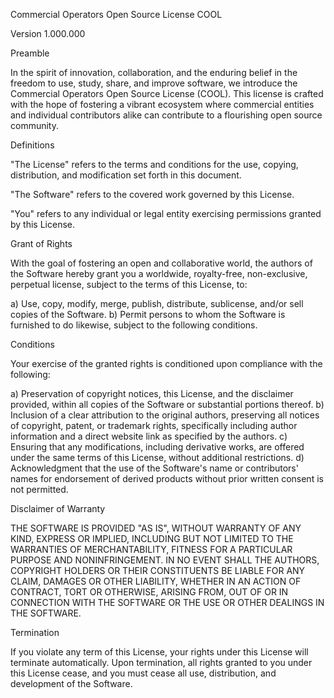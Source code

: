 Commercial Operators Open Source License
COOL

Version 1.000.000


Preamble

In the spirit of innovation, collaboration, and the enduring belief in the 
freedom to use, study, share, and improve software, we introduce the 
Commercial Operators Open Source License (COOL). This license is crafted with 
the hope of fostering a vibrant ecosystem where commercial entities and 
individual contributors alike can contribute to a flourishing open source 
community.


Definitions

"The License" refers to the terms and conditions for the use, copying, 
distribution, and modification set forth in this document.

"The Software" refers to the covered work governed by this License.

"You" refers to any individual or legal entity exercising permissions granted 
by this License.


Grant of Rights

With the goal of fostering an open and collaborative world, the authors of 
the Software hereby grant you a worldwide, royalty-free, non-exclusive, 
perpetual license, subject to the terms of this License, to:

a) Use, copy, modify, merge, publish, distribute, sublicense, and/or sell 
copies of the Software.
b) Permit persons to whom the Software is furnished to do likewise, subject 
to the following conditions.


Conditions

Your exercise of the granted rights is conditioned upon compliance with the 
following:

a) Preservation of copyright notices, this License, and the disclaimer 
provided, within all copies of the Software or substantial portions thereof.
b) Inclusion of a clear attribution to the original authors, preserving all 
notices of copyright, patent, or trademark rights, specifically including 
author information and a direct website link as specified by the authors.
c) Ensuring that any modifications, including derivative works, are offered 
under the same terms of this License, without additional restrictions.
d) Acknowledgment that the use of the Software's name or contributors' names 
for endorsement of derived products without prior written consent is not 
permitted.


Disclaimer of Warranty

THE SOFTWARE IS PROVIDED "AS IS", WITHOUT WARRANTY OF ANY KIND, EXPRESS OR 
IMPLIED, INCLUDING BUT NOT LIMITED TO THE WARRANTIES OF MERCHANTABILITY, 
FITNESS FOR A PARTICULAR PURPOSE AND NONINFRINGEMENT. IN NO EVENT SHALL THE 
AUTHORS, COPYRIGHT HOLDERS OR THEIR CONSTITUENTS BE LIABLE FOR ANY CLAIM, 
DAMAGES OR OTHER LIABILITY, WHETHER IN AN ACTION OF CONTRACT, TORT OR 
OTHERWISE, ARISING FROM, OUT OF OR IN CONNECTION WITH THE SOFTWARE OR THE USE 
OR OTHER DEALINGS IN THE SOFTWARE.


Termination

If you violate any term of this License, your rights under this License will 
terminate automatically. Upon termination, all rights granted to you under 
this License cease, and you must cease all use, distribution, and development 
of the Software.

